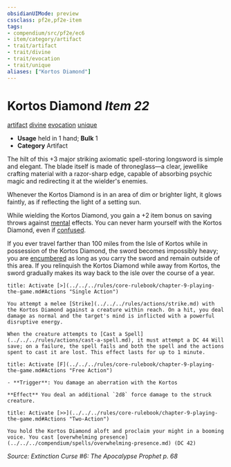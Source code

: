 ```yaml
---
obsidianUIMode: preview
cssclass: pf2e,pf2e-item
tags:
- compendium/src/pf2e/ec6
- item/category/artifact
- trait/artifact
- trait/divine
- trait/evocation
- trait/unique
aliases: ["Kortos Diamond"]
---
```

# Kortos Diamond *Item 22*  
[artifact](../../../Rules/traits/artifact-gmg.md)  [divine](../../../Rules/traits/divine.md)  [evocation](../../../Rules/traits/evocation.md)  [unique](../../../Rules/traits/unique.md)  

- **Usage** held in 1 hand; **Bulk** 1
- **Category** Artifact

The hilt of this +3 major striking axiomatic spell-storing longsword is simple and elegant. The blade itself is made of throneglass—a clear, jewellike crafting material with a razor-sharp edge, capable of absorbing psychic magic and redirecting it at the wielder's enemies.

Whenever the Kortos Diamond is in an area of dim or brighter light, it glows faintly, as if reflecting the light of a setting sun.

While wielding the Kortos Diamond, you gain a +2 item bonus on saving throws against [mental](../../../Rules/traits/mental.md) effects. You can never harm yourself with the Kortos Diamond, even if [confused](../../../Rules/conditions.md#Confused).

If you ever travel farther than 100 miles from the Isle of Kortos while in possession of the Kortos Diamond, the sword becomes impossibly heavy; you are [encumbered](../../../Rules/conditions.md#Encumbered) as long as you carry the sword and remain outside of this area. If you relinquish the Kortos Diamond while away from Kortos, the sword gradually makes its way back to the isle over the course of a year.

```ad-embed-ability
title: Activate [>](../../../rules/core-rulebook/chapter-9-playing-the-game.md#Actions "Single Action")

You attempt a melee [Strike](../../../rules/actions/strike.md) with the Kortos Diamond against a creature within reach. On a hit, you deal damage as normal and the target's mind is inflicted with a powerful disruptive energy.

When the creature attempts to [Cast a Spell](../../../rules/actions/cast-a-spell.md), it must attempt a DC 44 Will save; on a failure, the spell fails and both the spell and the actions spent to cast it are lost. This effect lasts for up to 1 minute.
```

```ad-embed-ability
title: Activate [F](../../../rules/core-rulebook/chapter-9-playing-the-game.md#Actions "Free Action")

- **Trigger**: You damage an aberration with the Kortos

**Effect** You deal an additional `2d8` force damage to the struck creature.
```

```ad-embed-ability
title: Activate [>>](../../../rules/core-rulebook/chapter-9-playing-the-game.md#Actions "Two-Action")

You hold the Kortos Diamond aloft and proclaim your might in a booming voice. You cast [overwhelming presence](../../../compendium/spells/overwhelming-presence.md) (DC 42)
```

*Source: Extinction Curse #6: The Apocalypse Prophet p. 68*
